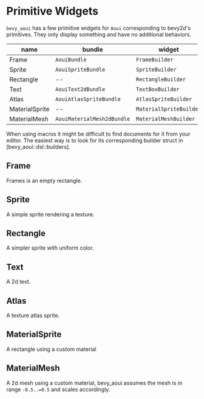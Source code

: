 # Primitive Widgets

`bevy_aoui` has a few primitive widgets for `Aoui`
corresponding to bevy2d's primitives.
They only display something and have no additional behaviors.

| name | bundle | widget | macro |
| ---- | ------ | ------ | ----- |
| Frame | `AouiBundle` | `FrameBuilder` | `frame!` |
| Sprite | `AouiSpriteBundle` | `SpriteBuilder` | `sprite!` |
| Rectangle | -- | `RectangleBuilder` | `rectangle!` |
| Text | `AouiText2dBundle` | `TextBoxBuilder` | `textbox!` |
| Atlas | `AouiAtlasSpriteBundle` | `AtlasSpriteBuilder` | `atlas!` |
| MaterialSprite | -- | `MaterialSpriteBuilder` | `material_sprite!` |
| MaterialMesh | `AouiMaterialMesh2dBundle` | `MaterialMeshBuilder` | `material_mesh!` |

When using macros it might be difficult to find documents for it from your editor.
The easiest way is to look for its corresponding builder struct in
[bevy_aoui::dsl::builders].

## Frame

Frames is an empty rectangle.

## Sprite

A simple sprite rendering a texture.

## Rectangle

A simpler sprite with uniform color.

## Text

A 2d text.

## Atlas

A texture atlas sprite.

## MaterialSprite

A rectangle using a custom material

## MaterialMesh

A 2d mesh using a custom material,
bevy_aoui assumes the mesh is in range `-0.5..=0.5`
and scales accordingly.
